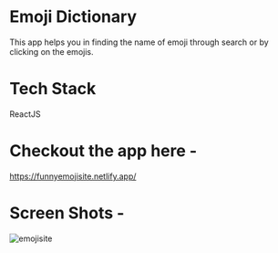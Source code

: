 # Emoji Dictionary

This app helps you in finding the name of  emoji through search or by clicking on the emojis.


# Tech Stack

ReactJS


# Checkout the app here -

https://funnyemojisite.netlify.app/

# Screen Shots - 

![emojisite](https://user-images.githubusercontent.com/116138513/208686793-50956b4f-b295-4bd8-af22-f57a17e70918.PNG)



